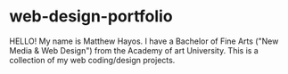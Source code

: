 # web-design-portfolio
HELLO! My name is Matthew Hayos. I have a Bachelor of Fine Arts ("New Media & Web Design") from the Academy of art University.
This is a collection of my web coding/design projects. 
